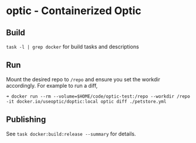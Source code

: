 # optic - Containerized Optic

## Build

`task -l | grep docker` for build tasks and descriptions

## Run

Mount the desired repo to `/repo` and ensure you set the workdir accordingly. For example to run a diff,

```
➜ docker run --rm --volume=$HOME/code/optic-test:/repo --workdir /repo -it docker.io/useoptic/doptic:local optic diff ./petstore.yml
```

## Publishing

See `task docker:build:release --summary` for details.
